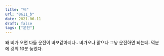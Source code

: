 ```yaml
---
title: "비"
url: "0611_b"
date: 2021-06-11
draft: false
tags: ["운전"]
---
```

왜 비가 오면 다들 운전이 바보같아지나.. 비가오나 맑으나 그냥 운전하면 되는데. 덕분에 강의 10분 늦었다.

